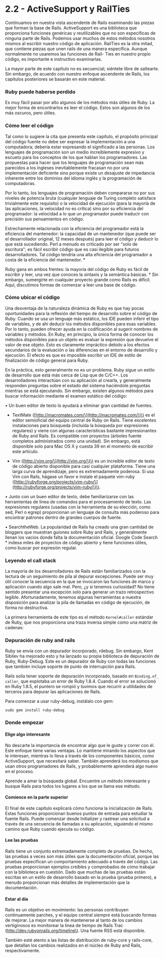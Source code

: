# 2.2 - ActiveSupport y RailTies

Continuamos en nuestra vista ascendente de Rails examinando las piezas que forman la base de Rails. ActiveSupport es una biblioteca que proporciona funciones genéricas y reutilizables que no son específicas de ninguna parte de Rails. Podemos usar muchos de estos métodos nosotros mismos al escribir nuestro código de aplicación. RailTies es la otra mitad, que contiene piezas que unen rails de una manera específica. Aunque normalmente no usaremos las funciones de Rail- Ties en nuestro propio código, es importante e instructivo examinarlas.

La mayor parte de este capítulo no es secuencial; siéntete libre de saltearte. Sin embargo, de acuerdo con nuestro enfoque ascendente de Rails, los capítulos posteriores se basarán en este material.

### Ruby puede haberse perdido

Es muy fácil pasar por alto algunos de los métodos más útiles de Ruby. La mejor forma de encontrarlos es leer el código. Estos son algunos de los más oscuros, pero útiles.

### Cómo leer el código

Tal como lo sugiere la cita que presenta este capítulo, el propósito principal del código fuente no debe ser expresar la implementación a una computadora; debería estar expresando el significado a las personas. Los lenguajes de programación son un medio increíblemente expresivo y escueto para los conceptos de los que hablan los programadores. Las propuestas para hacer que los lenguajes de programación sean más parecidos a los ingleses inevitablemente fracasan no por una implementación deficiente sino porque existe un desajuste de impedancia inherente entre los dominios del idioma inglés y la programación de computadoras.

Por lo tanto, los lenguajes de programación deben compararse no por sus niveles de potencia bruta \(cualquier lenguaje de Turing completo satisface trivialmente este requisito\) o la velocidad de ejecución \(para la mayoría de las aplicaciones, la velocidad no es crítica\) sino por su eficiencia del programador: la velocidad a lo que un programador puede traducir con precisión sus pensamientos en código.

Estrechamente relacionada con la eficiencia del programador está la eficiencia del mantenedor: la capacidad de un mantenedor \(que puede ser el desarrollador original, 12 meses después\) para leer el código y deducir lo que está sucediendo. Perl a menudo es criticado por ser "solo de escritura"; es fácil escribir código que es casi ilegible para futuros desarrolladores. Tal código tendría una alta eficiencia del programador a costa de la eficiencia del mantenedor. \*

Ruby gana en ambos frentes: la mayoría del código de Ruby es fácil de escribir y leer, una vez que conoces la sintaxis y la semántica básicas. † Sin embargo, sumergirte en cualquier proyecto grande como Rails es difícil. Aquí, discutimos formas de comenzar a leer una base de código.

### Cómo ubicar el código

Una desventaja de la naturaleza dinámica de Ruby es que hay pocas oportunidades para la reflexión del tiempo de desarrollo sobre el código de Ruby. Cuando se usa un lenguaje más estático, los IDE pueden inferir el tipo de variables, y de ahí deducir los métodos disponibles para esas variables. Por lo tanto, pueden ofrecer ayuda en la codificación al sugerir nombres de variables y métodos. En Ruby, en principio, la única forma de conocer los métodos disponibles para un objeto es evaluar la expresión que devuelve el valor de ese objeto. Esto es claramente impráctico debido a los efectos secundarios de la evaluación o las diferencias en el entorno de desarrollo y ejecución. El efecto es que es imposible escribir un IDE de estilo de finalización de código general para Ruby.

En la práctica, esto generalmente no es un problema. Ruby sigue un estilo de desarrollo que está más cerca de Lisp que de C/C++. Los desarrolladores interactúan con su aplicación al crearla, y generalmente responden preguntas sobre el estado del sistema haciéndole preguntas mientras se está ejecutando. Sin embargo, existen algunos métodos para buscar información mediante el examen estático del código:

• Un buen editor de texto lo ayudará a eliminar gran cantidad de fuentes.

* TextMate \([http://macromates.com/\](http://macromates.com/\)\) es el editor semioficial del equipo central de Ruby on Rails. Tiene excelentes instalaciones para búsqueda \(incluida la búsqueda por expresiones regulares\) y viene con algunas características bastante impresionantes de Ruby and Rails. Es compatible con proyectos \(árboles fuente completos administrados como una unidad\). Sin embargo, está disponible solo para Mac OS X y cuesta 39 en el momento de escribir este artículo.

* Vim \([http://vim.org/\](http://vim.org/\)\) es un increíble editor de texto de código abierto disponible para casi cualquier plataforma. Tiene una larga curva de aprendizaje, pero es extremadamente poderosa. Si usa Vim con Rails, hágase un favor e instale el paquete vim-ruby \([http://rubyforge.org/projects/vim-ruby/\](http://rubyforge.org/projects/vim-ruby/\)\).

• Junto con un buen editor de texto, debe familiarizarse con las herramientas de línea de comandos para el procesamiento de texto. Las expresiones regulares \(usadas con la herramienta de su elección, como sed, Perl o egrep\) proporcionan un lenguaje de consulta más poderoso para encontrar patrones dentro de grandes cuerpos de fuente.

• SearchtheWeb. La popularidad de Rails ha creado una gran cantidad de bloggers que muestran guiones sobre Ruby and Rails, y generalmente llenan los vacíos donde falta la documentación oficial. Google Code Search \* indexa miles de proyectos de código abierto y tiene funciones útiles, como buscar por expresión regular.

### Leyendo el call stack

La mayoría de los desarrolladores de Rails están familiarizados con la lectura de un seguimiento de pila al depurar excepciones. Puede ser muy útil conocer la secuencia en la que se invocaron las funciones de marco y aplicación cuando algo sale mal. Pero, ¿y si tenemos curiosidad? No tiene sentido presentar una excepción solo para generar un trazo retrospectivo legible. Afortunadamente, tenemos algunas herramientas a nuestra disposición para analizar la pila de llamadas en código de ejecución, de forma no destructiva.

La primera herramienta de este tipo es el método `Kernel#caller` estándar de Ruby, que nos proporciona una traza inversa simple como una matriz de cadenas:

### Depuración de ruby and rails

Ruby se envía con un depurador incorporado, rdebug. Sin embargo, Kent Sibilev ha mejorado esto y ha lanzado su propia biblioteca de depuración de Ruby, Ruby-Debug. Este es un depurador de Ruby con todas las funciones que también incluye soporte de punto de interrupción para Rails.

Rails solía tener soporte de depuración incorporado, basado en `Binding.of_ caller`, que explotaba un error de Ruby 1.8.4. Cuando el error se solucionó en Ruby 1.8.5, el puntero se rompió y tuvimos que recurrir a utilidades de terceros para depurar las aplicaciones de Rails.

Para comenzar a usar ruby-debug, instálalo con gem:

`sudo gem install ruby-debug`

### Donde empezar

#### Elige algo interesante

No descarte la importancia de encontrar algo que le guste y correr con él. Este enfoque tiene varias ventajas. Lo mantiene mirando los aspectos que le interesan, mientras lo lleva a través de los componentes básicos, como ActiveSupport, que necesitará saber. También aprenderá los modismos que usan otros programadores de Rails, y probablemente aprenderá algo nuevo en el proceso.

Aprende a amar la búsqueda global. Encuentre un método interesante y busque Rails para todos los lugares a los que se llama ese método.

#### Comience en la parte superior

El final de este capítulo explicará cómo funciona la inicialización de Rails. Estas funciones proporcionan buenos puntos de entrada para estudiar la fuente Rails. Puede comenzar desde Initializer y rastrear una solicitud a través de una secuencia de llamadas a su aplicación, siguiendo el mismo camino que Ruby cuando ejecuta su código.

#### Lee las pruebas

Rails tiene un conjunto extremadamente completo de pruebas. De hecho, las pruebas a veces son más útiles que la documentación oficial, porque las pruebas especifican un comportamiento adecuado a través del código. Las pruebas proporcionan ejemplos creíbles y comprobados de cómo trabajar con la biblioteca en cuestión. Dado que muchas de las pruebas están escritas en un estilo de desarrollo basado en la prueba \(prueba primero\), a menudo proporcionan más detalles de implementación que la documentación.

#### Estar al día

Rails es un objetivo en movimiento: las personas contribuyen continuamente parches, y el equipo central siempre está buscando formas de mejorar. La mejor manera de mantenerse al tanto de los cambios vertiginosos es monitorear la línea de tiempo de Rails Trac \(http://dev.rubyonrails.org/timeline\). Una fuente RSS está disponible.

También esté atento a las listas de distribución de ruby-core y rails-core, que detallan los cambios realizados en el núcleo de Ruby and Rails, respectivamente.



